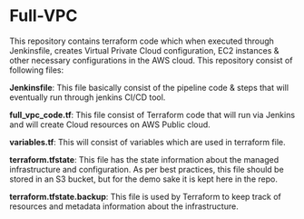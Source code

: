 # Full-VPC
This repository contains terraform code which when executed through Jenkinsfile, creates Virtual Private Cloud configuration, EC2 instances & other necessary configurations in the AWS cloud. 
This repository consist of following files:

**Jenkinsfile**: This file basically consist of the pipeline code & steps that will eventually run through jenkins CI/CD tool.

**full_vpc_code.tf**: This file consist of Terraform code that will run via Jenkins and will create Cloud resources on AWS Public cloud.

**variables.tf**: This will consist of variables which are used in terraform file.

**terraform.tfstate**: This file has the state information about the managed infrastructure and configuration. As per best practices, this file should be stored in an S3 bucket, but for the demo sake it is kept here in the repo.

**terraform.tfstate.backup**: This file is used by Terraform to keep track of resources and metadata information about the infrastructure.
